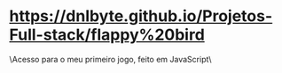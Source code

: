 # https://dnlbyte.github.io/Projetos-Full-stack/flappy%20bird


\\Acesso para o meu primeiro jogo, feito em JavaScript\\
